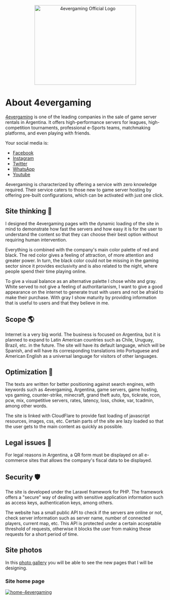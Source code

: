 <p align="center"><a href="https://4evergaming.com.ar" target="_blank"><img src="https://i.ibb.co/dPX03cF/4evergaming-official-logo.png" width="320" height="250" alt="4evergaming Official Logo"></a></p>

# About 4evergaming

[4evergaming](https://4evergaming.com.ar) is one of the leading companies in the sale of game server rentals in Argentina. It offers high-performance servers for leagues, high-competition tournaments, professional e-Sports teams, matchmaking platforms, and even playing with friends.

Your social media is:
- [Facebook](https://facebook.com/4evergaming.com.ar)
- [Instagram](https://instagram.com/4evergaming.com.ar)
- [Twitter](https://twitter.com/4evergamingOK)
- [WhatsApp](https://wa.me/5491133972764)
- [Youtube](https://www.youtube.com/channel/UCOGkRP2uNamUAsWnYUPd2xg)

4evergaming is characterized by offering a service with zero knowledge required. Their service caters to those new to game server hosting by offering pre-built configurations, which can be activated with just one click.

## Site thinking :thinking:
I designed the 4evergaming pages with the dynamic loading of the site in mind to demonstrate how fast the servers and how easy it is for the user to understand the content so that they can choose their best option without requiring human intervention.

Everything is combined with the company's main color palette of red and black. The red color gives a feeling of attraction, of more attention and greater power. In turn, the black color could not be missing in the gaming sector since it provides exclusivity and is also related to the night, where people spend their time playing online.

To give a visual balance as an alternative palette I chose white and gray. White served to not give a feeling of authoritarianism, I want to give a good appearance on the internet to generate trust with users and not be afraid to make their purchase. With gray I show maturity by providing information that is useful to users and that they believe in me.

## Scope :earth_americas:
Internet is a very big world. The business is focused on Argentina, but it is planned to expand to Latin American countries such as Chile, Uruguay, Brazil, etc. in the future. The site will have its default language, which will be Spanish, and will have its corresponding translations into Portuguese and American English as a universal language for visitors of other languages.

## Optimization :rocket:
The texts are written for better positioning against search engines, with keywords such as 4evergaming, Argentina, game servers, game hosting, vps gaming, counter-strike, minecraft, grand theft auto, fps, tickrate, rcon, pcw, mix, competitive servers, rates, latency, loss, choke, var, tcadmin, among other words.

The site is linked with CloudFlare to provide fast loading of javascript resources, images, css, etc. Certain parts of the site are lazy loaded so that the user gets to the main content as quickly as possible.

## Legal issues :necktie:
For legal reasons in Argentina, a QR form must be displayed on all e-commerce sites that allows the company's fiscal data to be displayed.

## Security :shield:
The site is developed under the Laravel framework for PHP. The framework offers a "secure" way of dealing with sensitive application information such as access keys, authentication keys, among others.

The website has a small public API to check if the servers are online or not, check server information such as server name, number of connected players, current map, etc. This API is protected under a certain acceptable threshold of requests, otherwise it blocks the user from making these requests for a short period of time.

## Site photos
In this [photo gallery](https://ibb.co/album/qkv6Zr) you will be able to see the new pages that I will be designing.

### Site home page

<a href="https://4evergaming.com.ar" target="_blank"><img src="https://i.ibb.co/f1YxzCP/4evergaming-home-page.png" alt="home-4evergaming" border="0"></a> 
